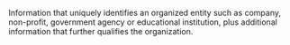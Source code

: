 Information that uniquely identifies an organized entity such as company, non-profit, government agency or educational institution, plus additional information that further qualifies the organization.
